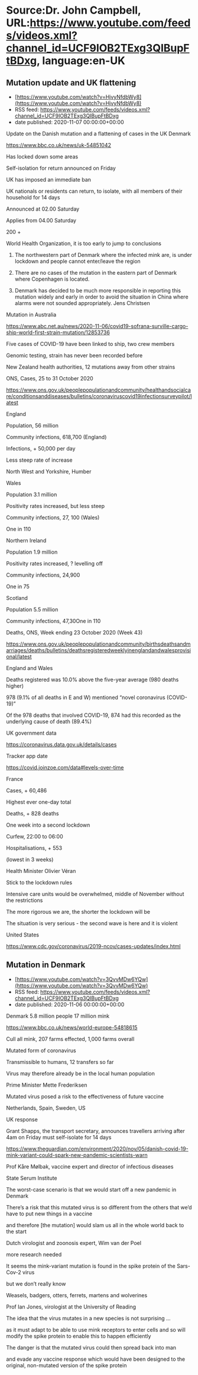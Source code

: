 # Source:Dr. John Campbell, URL:https://www.youtube.com/feeds/videos.xml?channel_id=UCF9IOB2TExg3QIBupFtBDxg, language:en-UK

## Mutation update and UK flattening
 - [https://www.youtube.com/watch?v=HjvyNfdbWy8](https://www.youtube.com/watch?v=HjvyNfdbWy8)
 - RSS feed: https://www.youtube.com/feeds/videos.xml?channel_id=UCF9IOB2TExg3QIBupFtBDxg
 - date published: 2020-11-07 00:00:00+00:00

Update on the Danish mutation and a flattening of cases in the UK
Denmark

https://www.bbc.co.uk/news/uk-54851042

Has locked down some areas

Self-isolation for return announced on Friday

UK has imposed an immediate ban

UK nationals or residents can return, to isolate, with all members of their household for 14 days

Announced at 02.00 Saturday

Applies from 04.00 Saturday

200 +

World Health Organization, it is too early to jump to conclusions

1) The northwestern part of Denmark where the infected mink are, is under lockdown and people cannot enter/leave the region

2) There are no cases of the mutation in the eastern part of Denmark where Copenhagen is located.

3) Denmark has decided to be much more responsible in reporting this mutation widely and early in order to avoid the situation in China where alarms were not sounded appropriately.
Jens Christsen

Mutation in Australia

https://www.abc.net.au/news/2020-11-06/covid19-sofrana-surville-cargo-ship-world-first-strain-mutation/12853736

Five cases of COVID-19 have been linked to ship, two crew members

Genomic testing, strain has never been recorded before

New Zealand health authorities, 12 mutations away from other strains

ONS, Cases, 25 to 31 October 2020

https://www.ons.gov.uk/peoplepopulationandcommunity/healthandsocialcare/conditionsanddiseases/bulletins/coronaviruscovid19infectionsurveypilot/latest

England

Population, 56 million

Community infections, 618,700 (England)

Infections, + 50,000 per day

Less steep rate of increase

North West and Yorkshire, Humber


Wales

Population 3.1 million

Positivity rates increased, but less steep

Community infections, 27, 100 (Wales)

One in 110

Northern Ireland

Population 1.9 million

Positivity rates increased, ? levelling off

Community infections, 24,900

One in 75

Scotland

Population 5.5 million

Community infections, 47,30One in 110

Deaths, ONS,  Week ending 23 October 2020 (Week 43)

https://www.ons.gov.uk/peoplepopulationandcommunity/birthsdeathsandmarriages/deaths/bulletins/deathsregisteredweeklyinenglandandwalesprovisional/latest

England and Wales

Deaths registered was 10.0% above the five-year average (980 deaths higher)

978 (9.1% of all deaths in E and W) mentioned “novel coronavirus (COVID-19)”

Of the 978 deaths that involved COVID-19, 874 had this recorded as the underlying cause of death (89.4%)

UK government data

https://coronavirus.data.gov.uk/details/cases

Tracker app date

https://covid.joinzoe.com/data#levels-over-time

France

Cases, + 60,486 

Highest ever one-day total

Deaths, + 828 deaths

One week into a second lockdown

Curfew, 22:00 to 06:00

Hospitalisations, + 553

(lowest in 3 weeks)

Health Minister Olivier Véran

Stick to the lockdown rules

Intensive care units would be overwhelmed, middle of November without the restrictions

The more rigorous we are, the shorter the lockdown will be

The situation is very serious - the second wave is here and it is violent


United States

https://www.cdc.gov/coronavirus/2019-ncov/cases-updates/index.html

## Mutation in Denmark
 - [https://www.youtube.com/watch?v=3QvvMDw6YQw](https://www.youtube.com/watch?v=3QvvMDw6YQw)
 - RSS feed: https://www.youtube.com/feeds/videos.xml?channel_id=UCF9IOB2TExg3QIBupFtBDxg
 - date published: 2020-11-06 00:00:00+00:00

Denmark
5.8 million people
17 million mink

https://www.bbc.co.uk/news/world-europe-54818615

Cull all mink, 207 farms effected, 1,000 farms overall

Mutated form of coronavirus

Transmissible to humans, 12 transfers so far 

Virus may therefore already be in the local human population

Prime Minister Mette Frederiksen

Mutated virus posed a risk to the effectiveness of future vaccine

Netherlands, Spain, Sweden, US

UK response

Grant Shapps, the transport secretary, announces travellers arriving after 4am on Friday must self-isolate for 14 days

https://www.theguardian.com/environment/2020/nov/05/danish-covid-19-mink-variant-could-spark-new-pandemic-scientists-warn

Prof Kåre Mølbak, vaccine expert and director of infectious diseases

State Serum Institute

The worst-case scenario is that we would start off a new pandemic in Denmark 

There’s a risk that this mutated virus is so different from the others that we’d have to put new things in a vaccine

and therefore [the mutation] would slam us all in the whole world back to the start

Dutch virologist and zoonosis expert, Wim van der Poel

more research needed

It seems the mink-variant mutation is found in the spike protein of the Sars-Cov-2 virus

but we don’t really know 

Weasels, badgers, otters, ferrets, martens and wolverines

Prof Ian Jones, virologist at the University of Reading

The idea that the virus mutates in a new species is not surprising …

as it must adapt to be able to use mink receptors to enter cells and so will modify the spike protein to enable this to happen efficiently

The danger is that the mutated virus could then spread back into man

and evade any vaccine response which would have been designed to the original, non-mutated version of the spike protein

